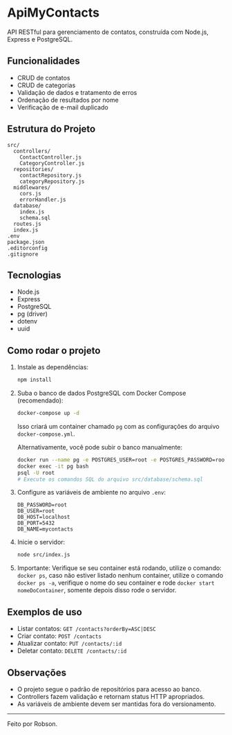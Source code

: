 # ApiMyContacts

API RESTful para gerenciamento de contatos, construída com Node.js, Express e PostgreSQL.

## Funcionalidades
- CRUD de contatos
- CRUD de categorias
- Validação de dados e tratamento de erros
- Ordenação de resultados por nome
- Verificação de e-mail duplicado

## Estrutura do Projeto
```
src/
  controllers/
    ContactController.js
    CategoryController.js
  repositories/
    contactRepository.js
    categoryRepository.js
  middlewares/
    cors.js
    errorHandler.js
  database/
    index.js
    schema.sql
  routes.js
  index.js
.env
package.json
.editorconfig
.gitignore
```

## Tecnologias
- Node.js
- Express
- PostgreSQL
- pg (driver)
- dotenv
- uuid

## Como rodar o projeto
1. Instale as dependências:
   ```bash
   npm install
   ```

2. Suba o banco de dados PostgreSQL com Docker Compose (recomendado):
   ```bash
   docker-compose up -d
   ```
   Isso criará um container chamado `pg` com as configurações do arquivo `docker-compose.yml`.

   Alternativamente, você pode subir o banco manualmente:
   ```bash
   docker run --name pg -e POSTGRES_USER=root -e POSTGRES_PASSWORD=root -e POSTGRES_DB=mycontacts -p 5432:5432 -d postgres
   docker exec -it pg bash
   psql -U root
   # Execute os comandos SQL do arquivo src/database/schema.sql
   ```

3. Configure as variáveis de ambiente no arquivo `.env`:
   ```env
   DB_PASSWORD=root
   DB_USER=root
   DB_HOST=localhost
   DB_PORT=5432
   DB_NAME=mycontacts
   ```

5. Inicie o servidor:
   ```bash
   node src/index.js
   ```
6. Importante: Verifique se seu container está rodando, utilize o comando: `docker ps`, caso não estiver listado nenhum container, utilize o comando `docker ps -a`, verifique o nome do seu container e rode `docker start nomeDoContainer`, somente depois disso rode o servidor.

## Exemplos de uso
- Listar contatos: `GET /contacts?orderBy=ASC|DESC`
- Criar contato: `POST /contacts`
- Atualizar contato: `PUT /contacts/:id`
- Deletar contato: `DELETE /contacts/:id`

## Observações
- O projeto segue o padrão de repositórios para acesso ao banco.
- Controllers fazem validação e retornam status HTTP apropriados.
- As variáveis de ambiente devem ser mantidas fora do versionamento.

---

Feito por Robson.
